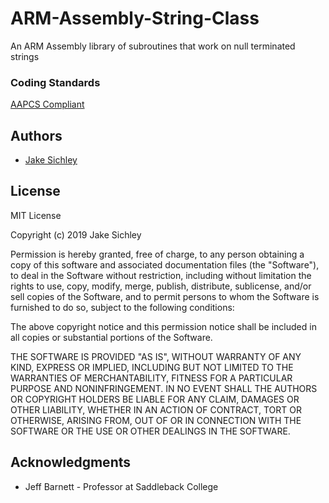 # ARM-Assembly-String-Class
An ARM Assembly library of subroutines that work on null terminated strings

### Coding Standards

[AAPCS Compliant](http://infocenter.arm.com/help/topic/com.arm.doc.ihi0042f/IHI0042F_aapcs.pdf)

## Authors

* [Jake Sichley](https://github.com/jakesichley)

## License

MIT License

Copyright (c) 2019 Jake Sichley

Permission is hereby granted, free of charge, to any person obtaining a copy
of this software and associated documentation files (the "Software"), to deal
in the Software without restriction, including without limitation the rights
to use, copy, modify, merge, publish, distribute, sublicense, and/or sell
copies of the Software, and to permit persons to whom the Software is
furnished to do so, subject to the following conditions:

The above copyright notice and this permission notice shall be included in all
copies or substantial portions of the Software.

THE SOFTWARE IS PROVIDED "AS IS", WITHOUT WARRANTY OF ANY KIND, EXPRESS OR
IMPLIED, INCLUDING BUT NOT LIMITED TO THE WARRANTIES OF MERCHANTABILITY,
FITNESS FOR A PARTICULAR PURPOSE AND NONINFRINGEMENT. IN NO EVENT SHALL THE
AUTHORS OR COPYRIGHT HOLDERS BE LIABLE FOR ANY CLAIM, DAMAGES OR OTHER
LIABILITY, WHETHER IN AN ACTION OF CONTRACT, TORT OR OTHERWISE, ARISING FROM,
OUT OF OR IN CONNECTION WITH THE SOFTWARE OR THE USE OR OTHER DEALINGS IN THE
SOFTWARE.

## Acknowledgments

* Jeff Barnett - Professor at Saddleback College
